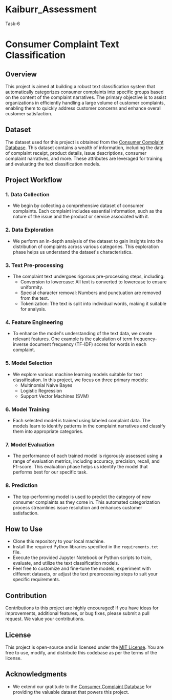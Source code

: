 # Kaiburr_Assessment
Task-6



# Consumer Complaint Text Classification

## Overview
This project is aimed at building a robust text classification system that automatically categorizes consumer complaints into specific groups based on the content of the complaint narratives. The primary objective is to assist organizations in efficiently handling a large volume of customer complaints, enabling them to quickly address customer concerns and enhance overall customer satisfaction.

## Dataset
The dataset used for this project is obtained from the [Consumer Complaint Database](https://catalog.data.gov/dataset/consumer-complaint-database). This dataset contains a wealth of information, including the date of complaint receipt, product details, issue descriptions, consumer complaint narratives, and more. These attributes are leveraged for training and evaluating the text classification models.

## Project Workflow

### 1. Data Collection
- We begin by collecting a comprehensive dataset of consumer complaints. Each complaint includes essential information, such as the nature of the issue and the product or service associated with it.

### 2. Data Exploration
- We perform an in-depth analysis of the dataset to gain insights into the distribution of complaints across various categories. This exploration phase helps us understand the dataset's characteristics.

### 3. Text Pre-processing
- The complaint text undergoes rigorous pre-processing steps, including:
  - Conversion to lowercase: All text is converted to lowercase to ensure uniformity.
  - Special character removal: Numbers and punctuation are removed from the text.
  - Tokenization: The text is split into individual words, making it suitable for analysis.

### 4. Feature Engineering
- To enhance the model's understanding of the text data, we create relevant features. One example is the calculation of term frequency-inverse document frequency (TF-IDF) scores for words in each complaint.

### 5. Model Selection
- We explore various machine learning models suitable for text classification. In this project, we focus on three primary models:
  - Multinomial Naive Bayes
  - Logistic Regression
  - Support Vector Machines (SVM)

### 6. Model Training
- Each selected model is trained using labeled complaint data. The models learn to identify patterns in the complaint narratives and classify them into appropriate categories.

### 7. Model Evaluation
- The performance of each trained model is rigorously assessed using a range of evaluation metrics, including accuracy, precision, recall, and F1-score. This evaluation phase helps us identify the model that performs best for our specific task.

### 8. Prediction
- The top-performing model is used to predict the category of new consumer complaints as they come in. This automated categorization process streamlines issue resolution and enhances customer satisfaction.

## How to Use
- Clone this repository to your local machine.
- Install the required Python libraries specified in the `requirements.txt` file.
- Execute the provided Jupyter Notebook or Python scripts to train, evaluate, and utilize the text classification models.
- Feel free to customize and fine-tune the models, experiment with different datasets, or adjust the text preprocessing steps to suit your specific requirements.

## Contribution
Contributions to this project are highly encouraged! If you have ideas for improvements, additional features, or bug fixes, please submit a pull request. We value your contributions.

## License
This project is open-source and is licensed under the [MIT License](LICENSE). You are free to use, modify, and distribute this codebase as per the terms of the license.

## Acknowledgments
- We extend our gratitude to the [Consumer Complaint Database](https://catalog.data.gov/dataset/consumer-complaint-database) for providing the valuable dataset that powers this project.

